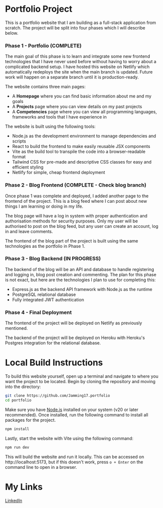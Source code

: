 # Portfolio Project

This is a portfolio website that I am building as a full-stack application from scratch. The project will be split into four phases which I will describe below.


### Phase 1 - Portfolio (COMPLETE)

The main goal of this phase is to learn and integrate some new frontend technologies that I have never used before without having to worry about a complicated backend setup. I have hosted this website on Netlify which automatically redeploys the site when the main branch is updated. Future work will happen on a separate branch until it is production-ready.

The website contains three main pages:
- A **Homepage** where you can find basic information about me and my goals
- A **Projects** page where you can view details on my past projects
- A **Competencies** page where you can view all programming languages, frameworks and tools that I have experience in

The website is built using the following tools:
- Node.js as the development environment to manage dependencies and scripts
- React to build the frontend to make easily reusable JSX components
- Vite as the build tool to transpile the code into a browser-readable format
- Tailwind CSS for pre-made and descriptive CSS classes for easy and efficient styling
- Netlify for simple, cheap frontend deployment


### Phase 2 - Blog Frontend (COMPLETE - Check blog branch)

Once phase 1 was complete and deployed, I added another page to the frontend of the project. This is a blog feed where I can post about new things I am learning or doing in my life.

The blog page will have a log in system with proper authentication and authorisation methods for security purposes. Only my user will be authorised to post on the blog feed, but any user can create an account, log in and leave comments.

The frontend of the blog part of the project is built using the same technologies as the portfolio in Phase 1.


### Phase 3 - Blog Backend (IN PROGRESS)

The backend of the blog will be an API and database to handle registering and logging in, blog post creation and commenting. The plan for this phase is not exact, but here are the technologies I plan to use for completing this:
- Express.js as the backend API framework with Node.js as the runtime
- PostgreSQL relational database
- Fully integrated JWT authentication


### Phase 4 - Final Deployment

The frontend of the project will be deployed on Netlify as previously mentioned.

The backend of the project will be deployed on Heroku with Heroku's Postgres integration for the relational database.


# Local Build Instructions
To build this website yourself, open up a terminal and navigate to where you want the project to be located. Begin by cloning the repository and moving into the directory:
```bash
git clone https://github.com/Jamming17.portfolio
cd portfolio
```
Make sure you have [Node.js](https://nodejs.org/en/download) installed on your system (v20 or later recommended). Once installed, run the following command to install all packages for the project.
```bash
npm install
```
Lastly, start the website with Vite using the following command:
```bash
npm run dev
```
This will build the website and run it locally. This can be accessed on http://localhost:5173, but if this doesn't work, press `o + Enter` on the command line to open in a browser.

# My Links

[LinkedIn](https://www.linkedin.com/in/jack-chiplin-b60164334/)